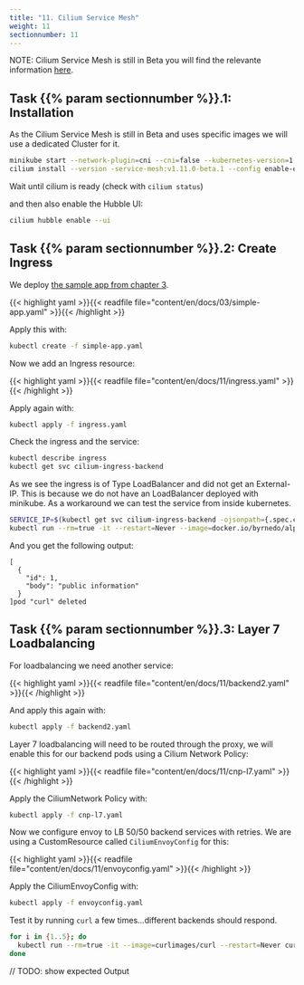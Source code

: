 ```yaml
---
title: "11. Cilium Service Mesh"
weight: 11
sectionnumber: 11
---
```

NOTE: Cilium Service Mesh is still in Beta you will find the relevante information [here](https://github.com/cilium/cilium-service-mesh-beta).


## Task {{% param sectionnumber %}}.1: Installation

As the Cilium Service Mesh is still in Beta and uses specific images we will use a dedicated Cluster for it.

```bash
minikube start --network-plugin=cni --cni=false --kubernetes-version=1.23.0 -p servicemesh
cilium install --version -service-mesh:v1.11.0-beta.1 --config enable-envoy-config=true --kube-proxy-replacement=probe
```

Wait until cilium is ready (check with `cilium status`)

and then also enable the Hubble UI:

```bash
cilium hubble enable --ui 
```


## Task {{% param sectionnumber %}}.2: Create Ingress

We deploy [the sample app from chapter 3](https://cilium-basics.training.acend.ch/docs/03/#task-31-deploy-simple-application).


{{< highlight yaml >}}{{< readfile file="content/en/docs/03/simple-app.yaml" >}}{{< /highlight >}}

Apply this with:

```bash
kubectl create -f simple-app.yaml
```

Now we add an Ingress resource:

{{< highlight yaml >}}{{< readfile file="content/en/docs/11/ingress.yaml" >}}{{< /highlight >}}

Apply again with:

```bash
kubectl apply -f ingress.yaml
```

Check the ingress and the service:

```bash
kubectl describe ingress
kubectl get svc cilium-ingress-backend
```

As we see the ingress is of Type LoadBalancer and did not get an External-IP. This is because we do not have an LoadBalancer deployed with minikube.
As a workaround we can test the service from inside kubernetes.


```bash
SERVICE_IP=$(kubectl get svc cilium-ingress-backend -ojsonpath={.spec.clusterIP})
kubectl run --rm=true -it --restart=Never --image=docker.io/byrnedo/alpine-curl:0.1.8 -- curl http://${SERVICE_IP}/public
```

And you get the following output:

```
[
  {
    "id": 1,
    "body": "public information"
  }
]pod "curl" deleted
```


## Task {{% param sectionnumber %}}.3: Layer 7 Loadbalancing

For loadbalancing we need another service:

{{< highlight yaml >}}{{< readfile file="content/en/docs/11/backend2.yaml" >}}{{< /highlight >}}

And apply this again with:


```bash
kubectl apply -f backend2.yaml
```

Layer 7 loadbalancing will need to be routed through the proxy, we will enable this for our backend pods using a Cilium Network Policy:

{{< highlight yaml >}}{{< readfile file="content/en/docs/11/cnp-l7.yaml" >}}{{< /highlight >}}

Apply the CiliumNetwork Policy with:

```bash
kubectl apply -f cnp-l7.yaml
```

Now we configure envoy to LB 50/50 backend services with retries. We are using a CustomResource called `CiliumEnvoyConfig` for this:

{{< highlight yaml >}}{{< readfile file="content/en/docs/11/envoyconfig.yaml" >}}{{< /highlight >}}

Apply the CiliumEnvoyConfig with:

```bash
kubectl apply -f envoyconfig.yaml
```

Test it by running `curl` a few times...different backends should respond.

```bash
for i in {1..5}; do
  kubectl run --rm=true -it --image=curlimages/curl --restart=Never curl -- curl  http://backend-2:8080/private
done
```


// TODO: show expected Output
